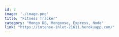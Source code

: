```yaml
---
id: 2
image: './image.png'
title: "Fitness Tracker"
category: "Mongo DB, Mongoose, Express, Node"
link: "https://intense-inlet-21611.herokuapp.com/"
---
```

